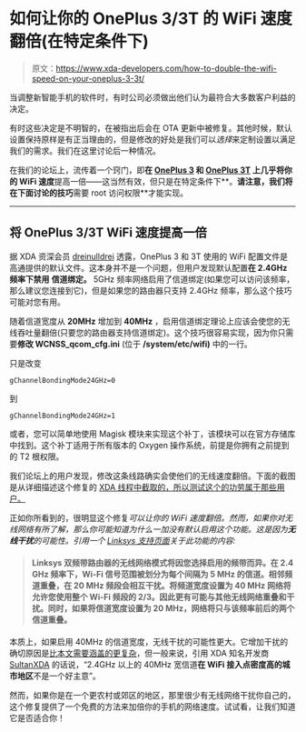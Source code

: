 # 如何让你的 OnePlus 3/3T 的 WiFi 速度翻倍(在特定条件下)

> 原文：<https://www.xda-developers.com/how-to-double-the-wifi-speed-on-your-oneplus-3-3t/>

当调整新智能手机的软件时，有时公司必须做出他们认为最符合大多数客户利益的决定。

有时这些决定是不明智的，在被指出后会在 OTA 更新中被修复。其他时候，默认设置保持原样是有正当理由的，但是修改的好处是我们可以*选择*来定制设置以满足我们的需求。我们在这里讨论后一种情况。

在我们的论坛上，流传着一个窍门，即**在 [OnePlus 3](https://forum.xda-developers.com/oneplus-3) 和 [OnePlus 3T](https://forum.xda-developers.com/oneplus-3t) 上几乎将你的 WiFi 速度**提高一倍——这当然有效，但只是在特定条件下**。**请注意，我们将在下面讨论的技巧**需要 root 访问权限**才能实现。

* * *

## 将 OnePlus 3/3T WiFi 速度提高一倍

据 XDA 资深会员 [dreinulldrei](https://forum.xda-developers.com/member.php?u=7053867) 透露，OnePlus 3 和 3T 使用的 WiFi 配置文件是高通提供的默认文件。这本身并不是一个问题，但用户发现默认配置**在 2.4GHz 频率下禁用** **信道绑定。** 5GHz 频率网络启用了信道绑定(如果您可以访问该频率，那么建议您连接到它)，但是如果您的路由器只支持 2.4GHz 频率，那么这个技巧可能对您有用。

随着信道宽度从 **20MHz** 增加到 **40MHz** ，启用信道绑定理论上应该会使您的无线吞吐量翻倍(只要您的路由器支持信道绑定)。这个技巧很容易实现，因为你只需要**修改 WCNSS_qcom_cfg.ini** (位于 **/system/etc/wifi)** 中的一行。

只是改变

`gChannelBondingMode24GHz=0`

到

`gChannelBondingMode24GHz=1`

或者，您可以简单地使用 Magisk 模块来实现这个补丁，该模块可以在官方存储库中找到。这个补丁适用于所有版本的 Oxygen 操作系统，前提是你拥有之前提到的 T2 根权限。

我们论坛上的用户发现，修改这条线路确实会使他们的无线速度翻倍。下面的截图是从详细描述这个修复的 [XDA 线程中截取的，所以测试这个的功劳属于那些用户。](https://forum.xda-developers.com/apps/magisk/magisk-oneplus-3t-wifi-channel-bonding-t3520885)

正如你所看到的，很明显这个修复*可以让你的 WiFi 速度翻倍。然而，如果你对无线网络有所了解，那么你可能知道为什么一加没有默认启用这个功能。这是因为**无线干扰**的可能性。引用一个 [Linksys 支持页面](http://www.linksys.com/in/support-article?articleNum=139627)关于此功能的内容:*

> #### Linksys 双频带路由器的无线网络模式将因您选择启用的频带而异。在 2.4 GHz 频率下，Wi-Fi 信号范围被划分为每个间隔为 5 MHz 的信道。相邻频道重叠，在 20 MHz 频段会相互干扰。将频道宽度设置为 40 MHz 网络将允许您使用整个 Wi-Fi 频段的 2/3。因此更有可能与其他无线网络重叠和干扰。同时，如果将信道宽度设置为 20 MHz，网络将只与该频率前后的两个信道重叠。

本质上，如果启用 40MHz 的信道宽度，无线干扰的可能性更大。它增加干扰的确切原因是[比本文需要涵盖的更复杂](http://www.networkcomputing.com/wireless/channel-bonding-wifi-rules-and-regulations/199326059)，但一般来说，引用 XDA 知名开发商 [SultanXDA](https://forum.xda-developers.com/member.php?u=4800121) 的话说，“2.4GHz 以上的 40MHz 宽信道**在 WiFi 接入点密度高的城市地区**不是一个好主意”。

然而，如果你是在一个更农村或郊区的地区，那里很少有无线网络干扰你自己的，这个修复提供了一个免费的方法来加倍你的手机的网络速度。试试看，让我们知道它是否适合你！